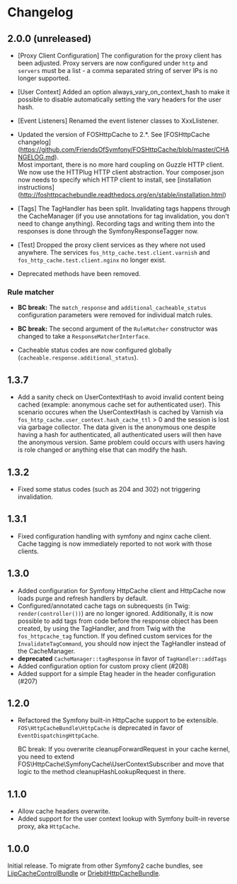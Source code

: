 Changelog
=========

2.0.0 (unreleased)
------------------

* [Proxy Client Configuration] The configuration for the proxy client has been
  adjusted. Proxy servers are now configured under `http` and `servers` must be
  a list - a comma separated string of server IPs is no longer supported.

* [User Context] Added an option always_vary_on_context_hash to make it
  possible to disable automatically setting the vary headers for the user
  hash.
  
* [Event Listeners] Renamed the event listener classes to XxxLlistener.

* Updated the version of FOSHttpCache to 2.*. See [FOSHttpCache changelog]
  (https://github.com/FriendsOfSymfony/FOSHttpCache/blob/master/CHANGELOG.md).  
  Most important, there is no more hard coupling on Guzzle HTTP client. We now
  use the HTTPlug HTTP client abstraction. Your composer.json now needs to
  specify which HTTP client to install, see [installation instructions]
  (http://foshttpcachebundle.readthedocs.org/en/stable/installation.html)

* [Tags] The TagHandler has been split. Invalidating tags happens through the
  CacheManager (if you use annotations for tag invalidation, you don't need to
  change anything). Recording tags and writing them into the responses is done
  through the SymfonyResponseTagger now.

* [Test] Dropped the proxy client services as they where not used anywhere. The
  services `fos_http_cache.test.client.varnish` and `fos_http_cache.test.client.nginx`
  no longer exist.

* Deprecated methods have been removed.

### Rule matcher

* **BC break:** The `match_response` and `additional_cacheable_status` 
  configuration parameters were removed for individual match rules. 

* **BC break:** The second argument of the `RuleMatcher` constructor was changed 
  to take a `ResponseMatcherInterface`.
  
* Cacheable status codes are now configured globally 
  (`cacheable.response.additional_status`).

1.3.7
-----

* Add a sanity check on UserContextHash to avoid invalid content being cached
  (example: anonymous cache set for authenticated user). This scenario occures
  when the UserContextHash is cached by Varnish via 
  `fos_http_cache.user_context.hash_cache_ttl` > 0 and the session is lost via 
  garbage collector. The data given is the anonymous one despite having a hash 
  for authenticated, all authenticated users will then have the anonymous version.
  Same problem could occurs with users having is role changed or anything else
  that can modify the hash.

1.3.2
-----

* Fixed some status codes (such as 204 and 302) not triggering invalidation.

1.3.1
-----

* Fixed configuration handling with symfony and nginx cache client. Cache
  tagging is now immediately reported to not work with those clients.

1.3.0
-----

* Added configuration for Symfony HttpCache client and HttpCache now loads
  purge and refresh handlers by default.
* Configured/annotated cache tags on subrequests (in Twig: `render(controller())`)
  are no longer ignored. Additionally, it is now possible to add tags from code
  before the response object has been created, by using the TagHandler, and from
  Twig with the `fos_httpcache_tag` function.
  If you defined custom services for the `InvalidateTagCommand`, you should
  now inject the TagHandler instead of the CacheManager.
* **deprecated** `CacheManager::tagResponse` in favor of `TagHandler::addTags`
* Added configuration option for custom proxy client (#208)
* Added support for a simple Etag header in the header configuration (#207)

1.2.0
-----

* Refactored the Symfony built-in HttpCache support to be extensible.
  `FOS\HttpCacheBundle\HttpCache` is deprecated in favor of `EventDispatchingHttpCache`.

  BC break: If you overwrite cleanupForwardRequest in your cache kernel, you need to
  extend FOS\HttpCache\SymfonyCache\UserContextSubscriber and move that logic to the
  method cleanupHashLookupRequest in there.

1.1.0
-----

* Allow cache headers overwrite.
* Added support for the user context lookup with Symfony built-in reverse
  proxy, aka `HttpCache`.

1.0.0
-----

Initial release. To migrate from other Symfony2 cache bundles, see
[LiipCacheControlBundle](https://github.com/liip/LiipCacheControlBundle) or
[DriebitHttpCacheBundle](https://github.com/driebit/DriebitHttpCacheBundle).

